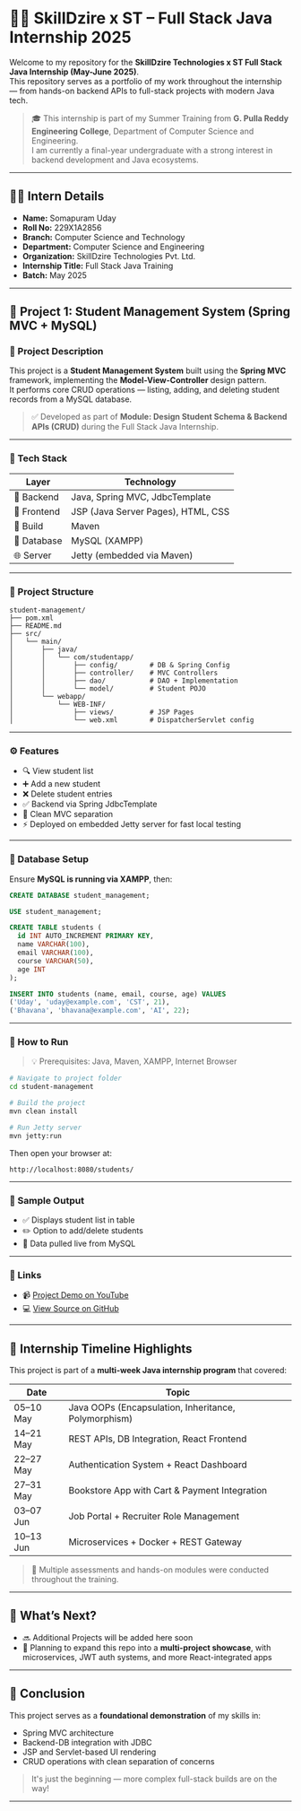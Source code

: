 # 👨‍💻 SkillDzire x ST – Full Stack Java Internship 2025

Welcome to my repository for the **SkillDzire Technologies x ST Full Stack Java Internship (May-June 2025)**.  
This repository serves as a portfolio of my work throughout the internship — from hands-on backend APIs to full-stack projects with modern Java tech.

> 🎓 This internship is part of my Summer Training from **G. Pulla Reddy Engineering College**, Department of Computer Science and Engineering.  
> I am currently a final-year undergraduate with a strong interest in backend development and Java ecosystems.

---

## 🧑‍🎓 Intern Details

- **Name:** Somapuram Uday  
- **Roll No:** 229X1A2856  
- **Branch:** Computer Science and Technology  
- **Department:** Computer Science and Engineering  
- **Organization:** SkillDzire Technologies Pvt. Ltd.  
- **Internship Title:** Full Stack Java Training  
- **Batch:** May 2025

---

## 📁 Project 1: Student Management System (Spring MVC + MySQL)

### 📌 Project Description

This project is a **Student Management System** built using the **Spring MVC** framework, implementing the **Model-View-Controller** design pattern.  
It performs core CRUD operations — listing, adding, and deleting student records from a MySQL database.

> ✅ Developed as part of **Module: Design Student Schema & Backend APIs (CRUD)** during the Full Stack Java Internship.

---

### 🧱 Tech Stack

| Layer     | Technology                              |
|-----------|------------------------------------------|
| 🧠 Backend   | Java, Spring MVC, JdbcTemplate           |
| 🎨 Frontend | JSP (Java Server Pages), HTML, CSS       |
| 🧰 Build    | Maven                                    |
| 💾 Database | MySQL (XAMPP)                            |
| 🌐 Server   | Jetty (embedded via Maven)               |

---

### 📂 Project Structure

```
student-management/
├── pom.xml
├── README.md
├── src/
│   └── main/
│       ├── java/
│       │   └── com/studentapp/
│       │       ├── config/        # DB & Spring Config
│       │       ├── controller/    # MVC Controllers
│       │       ├── dao/           # DAO + Implementation
│       │       └── model/         # Student POJO
│       └── webapp/
│           └── WEB-INF/
│               ├── views/         # JSP Pages
│               └── web.xml        # DispatcherServlet config
```

---

### ⚙️ Features

- 🔍 View student list  
- ➕ Add a new student  
- ❌ Delete student entries  
- ✅ Backend via Spring JdbcTemplate  
- 🧩 Clean MVC separation  
- ⚡ Deployed on embedded Jetty server for fast local testing

---

### 🧠 Database Setup

Ensure **MySQL is running via XAMPP**, then:

```sql
CREATE DATABASE student_management;

USE student_management;

CREATE TABLE students (
  id INT AUTO_INCREMENT PRIMARY KEY,
  name VARCHAR(100),
  email VARCHAR(100),
  course VARCHAR(50),
  age INT
);

INSERT INTO students (name, email, course, age) VALUES
('Uday', 'uday@example.com', 'CST', 21),
('Bhavana', 'bhavana@example.com', 'AI', 22);
```

---

### 🧪 How to Run

> 💡 Prerequisites: Java, Maven, XAMPP, Internet Browser

```bash
# Navigate to project folder
cd student-management

# Build the project
mvn clean install

# Run Jetty server
mvn jetty:run
```

Then open your browser at:

```
http://localhost:8080/students/
```

---

### 🧾 Sample Output

- ✅ Displays student list in table
- ✏️ Option to add/delete students
- 📁 Data pulled live from MySQL

---

### 🔗 Links

- 📹 [Project Demo on YouTube](https://youtu.be/AlpD1JL8sf0?si=3fQ4LS5fiu6uL4OH)
- 💻 [View Source on GitHub](https://github.com/udaycodespace/SkillDzire-x-ST-Full-Stack-Java-25/tree/main/student-management)

---

## 📅 Internship Timeline Highlights

This project is part of a **multi-week Java internship program** that covered:

| Date         | Topic                                           |
|--------------|--------------------------------------------------|
| 05–10 May    | Java OOPs (Encapsulation, Inheritance, Polymorphism) |
| 14–21 May    | REST APIs, DB Integration, React Frontend         |
| 22–27 May    | Authentication System + React Dashboard           |
| 27–31 May    | Bookstore App with Cart & Payment Integration     |
| 03–07 Jun    | Job Portal + Recruiter Role Management            |
| 10–13 Jun    | Microservices + Docker + REST Gateway             |

> 🧪 Multiple assessments and hands-on modules were conducted throughout the training.

---

## 🔮 What’s Next?

- 🔜 Additional Projects will be added here soon  
- 🧠 Planning to expand this repo into a **multi-project showcase**, with microservices, JWT auth systems, and more React-integrated apps

---

## 🏁 Conclusion

This project serves as a **foundational demonstration** of my skills in:

- Spring MVC architecture  
- Backend-DB integration with JDBC  
- JSP and Servlet-based UI rendering  
- CRUD operations with clean separation of concerns

> It's just the beginning — more complex full-stack builds are on the way!

---
